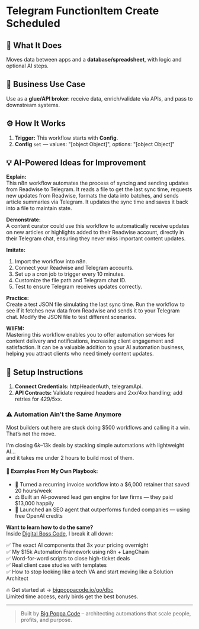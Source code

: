 # Telegram FunctionItem Create Scheduled
## 🚀 What It Does
Moves data between apps and a **database/spreadsheet**, with logic and optional AI steps.

## 💼 Business Use Case
Use as a **glue/API broker**: receive data, enrich/validate via APIs, and pass to downstream systems.

## ⚙️ How It Works
1. **Trigger:** This workflow starts with **Config**.
2. **Config** `set` — values: "[object Object]", options: "[object Object]"

## 💡 AI-Powered Ideas for Improvement
**Explain:**  
This n8n workflow automates the process of syncing and sending updates from Readwise to Telegram. It reads a file to get the last sync time, requests new updates from Readwise, formats the data into batches, and sends article summaries via Telegram. It updates the sync time and saves it back into a file to maintain state.

**Demonstrate:**  
A content curator could use this workflow to automatically receive updates on new articles or highlights added to their Readwise account, directly in their Telegram chat, ensuring they never miss important content updates.

**Imitate:**  
1. Import the workflow into n8n.
2. Connect your Readwise and Telegram accounts.
3. Set up a cron job to trigger every 10 minutes.
4. Customize the file path and Telegram chat ID.
5. Test to ensure Telegram receives updates correctly.

**Practice:**  
Create a test JSON file simulating the last sync time. Run the workflow to see if it fetches new data from Readwise and sends it to your Telegram chat. Modify the JSON file to test different scenarios.

**WIIFM:**  
Mastering this workflow enables you to offer automation services for content delivery and notifications, increasing client engagement and satisfaction. It can be a valuable addition to your AI automation business, helping you attract clients who need timely content updates.

## 🔧 Setup Instructions
1. **Connect Credentials:** httpHeaderAuth, telegramApi.
2. **API Contracts:** Validate required headers and 2xx/4xx handling; add retries for 429/5xx.

### ⚠️ Automation Ain’t the Same Anymore

Most builders out here are stuck doing $500 workflows and calling it a win.  
That’s not the move.  

I'm closing $6k–$13k deals by stacking simple automations with lightweight AI...  
and it takes me under 2 hours to build most of them.

#### 🧠 Examples From My Own Playbook:
- 🔁 Turned a recurring invoice workflow into a $6,000 retainer that saved 20 hours/week  
- ⚖️ Built an AI-powered lead gen engine for law firms — they paid $13,000 happily  
- 🚀 Launched an SEO agent that outperforms funded companies — using free OpenAI credits  

**Want to learn how to do the same?**  
Inside [Digital Boss Code](https://bigpoppacode.io/go/dbc), I break it all down:

✅ The exact AI components that 3x your pricing overnight  
✅ My $15k Automation Framework using n8n + LangChain  
✅ Word-for-word scripts to close high-ticket deals  
✅ Real client case studies with templates  
✅ How to stop looking like a tech VA and start moving like a Solution Architect  

🔥 Get started at → [bigpoppacode.io/go/dbc](https://bigpoppacode.io/go/dbc)  
Limited time access, early birds get the best bonuses.

---
> Built by [Big Poppa Code](https://bigpoppacode.io) – architecting automations that scale people, profits, and purpose.
